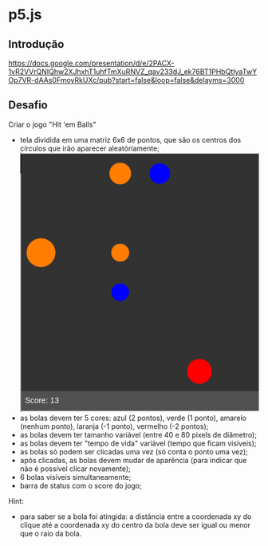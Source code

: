# p5.js

## Introdução
https://docs.google.com/presentation/d/e/2PACX-1vR2VVrQNIQhw2XJhxhT1uhfTmXuRNVZ_qav233dJ_ek76BT1PHbQtIyaTwYOp7VR-dAAs0FmoyRkUXc/pub?start=false&loop=false&delayms=3000

## Desafio
Criar o jogo "Hit 'em Balls"

- tela dividida em uma matriz 6x6 de pontos, que são os centros dos círculos que irão aparecer aleatóriamente;
![Alt text](misc/hit_em_balls_screenshot.png?raw=true "Hit 'em Balls")
- as bolas devem ter 5 cores: azul (2 pontos), verde (1 ponto), amarelo (nenhum ponto), laranja (-1 ponto), vermelho (-2 pontos);
- as bolas devem ter tamanho variável (entre 40 e 80 pixels de diâmetro);
- as bolas devem ter "tempo de vida" variável (tempo que ficam visíveis);
- as bolas só podem ser clicadas uma vez (só conta o ponto uma vez); 
- após clicadas, as bolas devem mudar de aparência (para indicar que não é possível clicar novamente);
- 6 bolas visíveis simultaneamente;
- barra de status com o score do jogo;

Hint:
- para saber se a bola foi atingida: a distância entre a coordenada xy do clique até a coordenada xy do centro da bola deve ser igual ou menor que o raio da bola.
